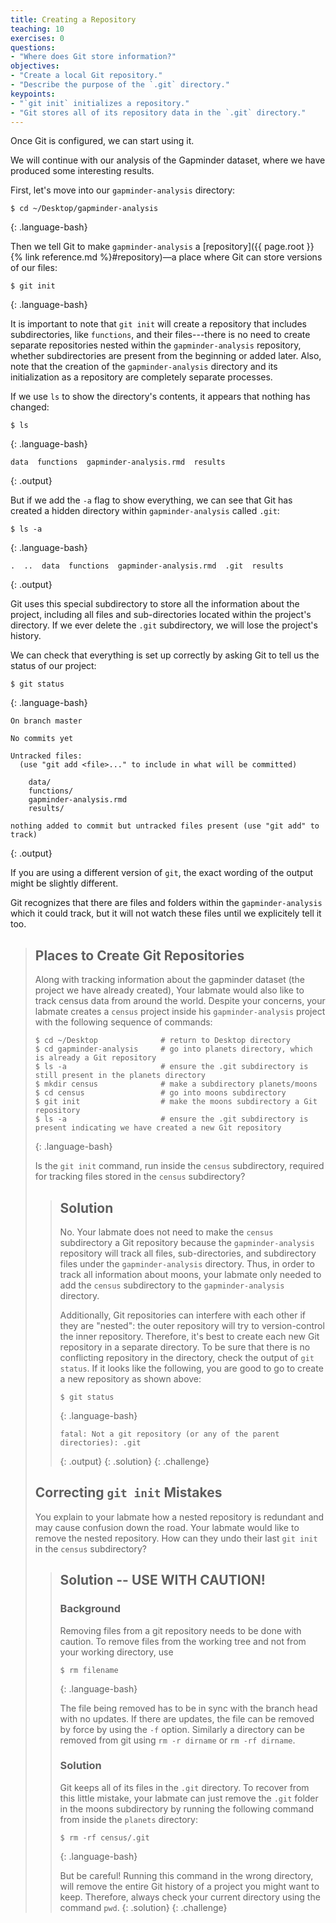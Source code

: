 ```yaml
---
title: Creating a Repository
teaching: 10
exercises: 0
questions:
- "Where does Git store information?"
objectives:
- "Create a local Git repository."
- "Describe the purpose of the `.git` directory."
keypoints:
- "`git init` initializes a repository."
- "Git stores all of its repository data in the `.git` directory."
---
```


Once Git is configured,
we can start using it.

We will continue with our analysis of the Gapminder dataset, where we have produced some interesting results.

First, let's move into our `gapminder-analysis` directory:

~~~
$ cd ~/Desktop/gapminder-analysis
~~~
{: .language-bash}

Then we tell Git to make `gapminder-analysis` a [repository]({{ page.root }}{% link reference.md %}#repository)—a place where Git can store versions of our files:

~~~
$ git init
~~~
{: .language-bash}

It is important to note that `git init` will create a repository that
includes subdirectories, like `functions`, and their files---there is no need to create
separate repositories nested within the `gapminder-analysis` repository, whether
subdirectories are present from the beginning or added later. Also, note
that the creation of the `gapminder-analysis` directory and its initialization as a
repository are completely separate processes.

If we use `ls` to show the directory's contents,
it appears that nothing has changed:

~~~
$ ls
~~~
{: .language-bash}

~~~
data  functions  gapminder-analysis.rmd  results
~~~
{: .output}

But if we add the `-a` flag to show everything,
we can see that Git has created a hidden directory within `gapminder-analysis` called `.git`:

~~~
$ ls -a
~~~
{: .language-bash}

~~~
.  ..  data  functions  gapminder-analysis.rmd  .git  results
~~~
{: .output}

Git uses this special subdirectory to store all the information about the project, 
including all files and sub-directories located within the project's directory.
If we ever delete the `.git` subdirectory,
we will lose the project's history.

We can check that everything is set up correctly
by asking Git to tell us the status of our project:

~~~
$ git status
~~~
{: .language-bash}
~~~
On branch master

No commits yet

Untracked files:
  (use "git add <file>..." to include in what will be committed)

	data/
	functions/
	gapminder-analysis.rmd
	results/

nothing added to commit but untracked files present (use "git add" to track)
~~~
{: .output}

If you are using a different version of `git`, the exact wording of the output might be slightly different. 

Git recognizes that there are files and folders within the `gapminder-analysis` which it could track, but it will not watch these files until we explicitely tell it too.

> ## Places to Create Git Repositories
>
> Along with tracking information about the gapminder dataset (the project we have already created), 
> Your labmate would also like to track census data from around the world.
> Despite your concerns, your labmate creates a `census` project inside his `gapminder-analysis` 
> project with the following sequence of commands:
>
> ~~~
> $ cd ~/Desktop              # return to Desktop directory
> $ cd gapminder-analysis     # go into planets directory, which is already a Git repository
> $ ls -a                     # ensure the .git subdirectory is still present in the planets directory
> $ mkdir census              # make a subdirectory planets/moons
> $ cd census                 # go into moons subdirectory
> $ git init                  # make the moons subdirectory a Git repository
> $ ls -a                     # ensure the .git subdirectory is present indicating we have created a new Git repository
> ~~~
> {: .language-bash}
>
> Is the `git init` command, run inside the `census` subdirectory, required for 
> tracking files stored in the `census` subdirectory?
> 
> > ## Solution
> >
> > No. Your labmate does not need to make the `census` subdirectory a Git repository 
> > because the `gapminder-analysis` repository will track all files, sub-directories, and 
> > subdirectory files under the `gapminder-analysis` directory.  Thus, in order to track 
> > all information about moons, your labmate only needed to add the `census` subdirectory
> > to the `gapminder-analysis` directory.
> > 
> > Additionally, Git repositories can interfere with each other if they are "nested":
> > the outer repository will try to version-control
> > the inner repository. Therefore, it's best to create each new Git
> > repository in a separate directory. To be sure that there is no conflicting
> > repository in the directory, check the output of `git status`. If it looks
> > like the following, you are good to go to create a new repository as shown
> > above:
> >
> > ~~~
> > $ git status
> > ~~~
> > {: .language-bash}
> > ~~~
> > fatal: Not a git repository (or any of the parent directories): .git
> > ~~~
> > {: .output}
> {: .solution}
{: .challenge}
> ## Correcting `git init` Mistakes
> You explain to your labmate how a nested repository is redundant and may cause confusion
> down the road. Your labmate would like to remove the nested repository. How can they undo 
> their last `git init` in the `census` subdirectory?
>
> > ## Solution -- USE WITH CAUTION!
> >
> > ### Background
> > Removing files from a git repository needs to be done with caution. To remove files from the working tree and not from your working directory, use
> > ~~~
> > $ rm filename
> > ~~~
> > {: .language-bash}
> > 
> > The file being removed has to be in sync with the branch head with no updates. If there are updates, the file can be removed by force by using the `-f` option. Similarly a directory can be removed from git using `rm -r dirname` or `rm -rf dirname`.
> >
> > ### Solution
> > Git keeps all of its files in the `.git` directory.
> > To recover from this little mistake, your labmate can just remove the `.git`
> > folder in the moons subdirectory by running the following command from inside the `planets` directory:
> >
> > ~~~
> > $ rm -rf census/.git
> > ~~~
> > {: .language-bash}
> >
> > But be careful! Running this command in the wrong directory, will remove
> > the entire Git history of a project you might want to keep. Therefore, always check your current directory using the
> > command `pwd`.
> {: .solution}
{: .challenge}
